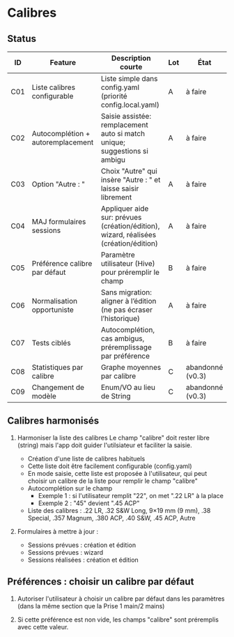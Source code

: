 # Calibres

## Status

| ID  | Feature | Description courte | Lot | État |
|-----|---------|--------------------|-----|------|
| C01 | Liste calibres configurable | Liste simple dans config.yaml (priorité config.local.yaml) | A | à faire |
| C02 | Autocomplétion + autoremplacement | Saisie assistée: remplacement auto si match unique; suggestions si ambigu | A | à faire |
| C03 | Option "Autre : <texte>" | Choix "Autre" qui insère "Autre : " et laisse saisir librement | A | à faire |
| C04 | MAJ formulaires sessions | Appliquer aide sur: prévues (création/édition), wizard, réalisées (création/édition) | A | à faire |
| C05 | Préférence calibre par défaut | Paramètre utilisateur (Hive) pour préremplir le champ | B | à faire |
| C06 | Normalisation opportuniste | Sans migration: aligner à l’édition (ne pas écraser l’historique) | A | à faire |
| C07 | Tests ciblés | Autocomplétion, cas ambigus, préremplissage par préférence | B | à faire |
| C08 | Statistiques par calibre | Graphe moyennes par calibre | C | abandonné (v0.3) |
| C09 | Changement de modèle | Enum/VO au lieu de String | C | abandonné (v0.3) |

## Calibres harmonisés

1. Harmoniser la liste des calibres
Le champ "calibre" doit rester libre (string) mais l'app doit guider l'utilsiateur et faciliter la saisie.
    - Création d'une liste de calibres habituels
    - Cette liste doit être facilement configurable (config.yaml)
    - En mode saisie, cette liste est proposée à l'utilisateur, qui peut choisir un calibre de la liste pour remplir le champ "calibre"
    - Autocomplétion sur le champ
        - Exemple 1 : si l'utilisateur remplit "22", on met ".22 LR" à la place
        - Exemple 2 : "45" devient ".45 ACP"
    - Liste des calibres : .22 LR, .32 S&W Long, 9×19 mm (9 mm), .38 Special, .357 Magnum, .380 ACP, .40 S&W, .45 ACP, Autre

2. Formulaires à mettre à jour :
    - Sessions prévues : création et édition
    - Sessions prévues : wizard
    - Sessions réalisées : création et édition

## Préférences : choisir un calibre par défaut

1. Autoriser l'utilisateur à choisir un calibre par défaut dans les paramètres (dans la même section que la Prise 1 main/2 mains)

2. Si cette préférence est non vide, les champs "calibre" sont préremplis avec cette valeur.